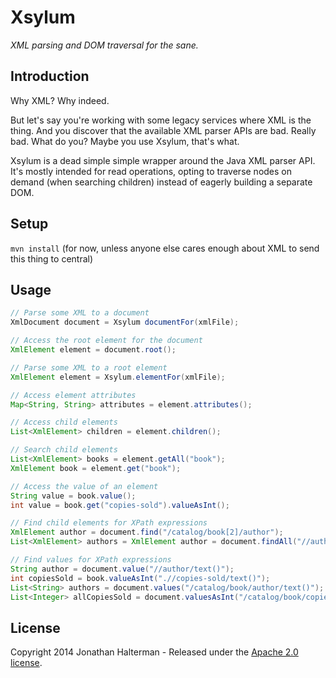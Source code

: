 # Xsylum

*XML parsing and DOM traversal for the sane.*

## Introduction

Why XML? Why indeed. 

But let's say you're working with some legacy services where XML is the thing. And you discover that the available XML parser APIs are bad. Really bad. What do you? Maybe you use Xsylum, that's what.

Xsylum is a dead simple simple wrapper around the Java XML parser API. It's mostly intended for read operations, opting to traverse nodes on demand (when searching children) instead of eagerly building a separate DOM.

## Setup

`mvn install` (for now, unless anyone else cares enough about XML to send this thing to central)

## Usage

```java
// Parse some XML to a document
XmlDocument document = Xsylum documentFor(xmlFile);

// Access the root element for the document
XmlElement element = document.root();

// Parse some XML to a root element
XmlElement element = Xsylum.elementFor(xmlFile);

// Access element attributes
Map<String, String> attributes = element.attributes();

// Access child elements
List<XmlElement> children = element.children();

// Search child elements
List<XmlElement> books = element.getAll("book");
XmlElement book = element.get("book");

// Access the value of an element
String value = book.value();
int value = book.get("copies-sold").valueAsInt();

// Find child elements for XPath expressions
XmlElement author = document.find("/catalog/book[2]/author");
List<XmlElement> authors = XmlElement author = document.findAll("//author");

// Find values for XPath expressions
String author = document.value("//author/text()");
int copiesSold = book.valueAsInt(".//copies-sold/text()");
List<String> authors = document.values("/catalog/book/author/text()");
List<Integer> allCopiesSold = document.valuesAsInt("/catalog/book/copies-sold/text()");
```

## License

Copyright 2014 Jonathan Halterman - Released under the [Apache 2.0 license](http://www.apache.org/licenses/LICENSE-2.0.html).